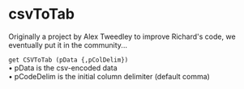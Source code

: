 # csvToTab
Originally a project by Alex Tweedley to improve Richard's code, we eventually put it in the community...

`get CSVToTab (pData {,pColDelim})`  
• pData is the csv-encoded data  
• pCodeDelim is the initial column delimiter (default comma)
